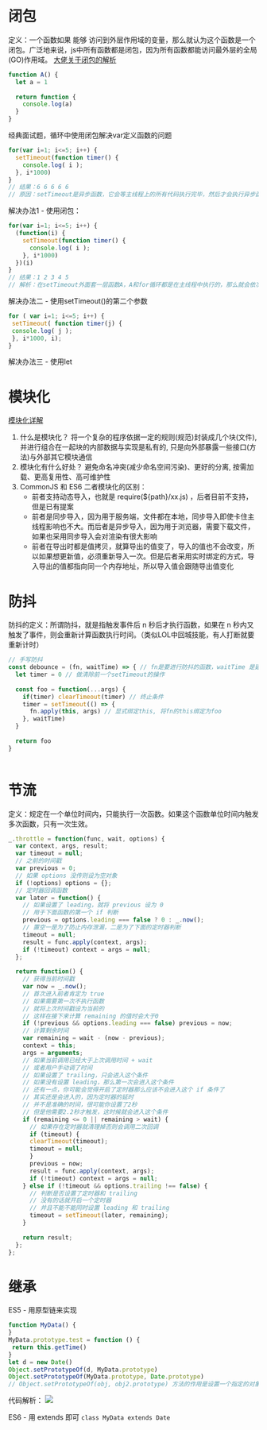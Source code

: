 # 闭包
定义：一个函数如果 能够 访问到外层作用域的变量，那么就认为这个函数是一个闭包。广泛地来说，js中所有函数都是闭包，因为所有函数都能访问最外层的全局(GO)作用域。
[大佬关于闭包的解析](https://blog.csdn.net/weixin_43789897/article/details/85210069)    
```js
function A() {    
  let a = 1
    
  return function {    
    console.log(a)    
  }    
}    
```    
经典面试题，循环中使用闭包解决var定义函数的问题
```js
for(var i=1; i<=5; i++) {    
  setTimeout(function timer() {    
    console.log( i );     
  }, i*1000)    
}    
// 结果：6 6 6 6 6
// 原因：setTimeout是异步函数，它会等主线程上的所有代码执行完毕，然后才会执行异步函数。不理解可以看上面大佬的解析
```    
解决办法1 - 使用闭包：
```js
for(var i=1; i<=5; i++) {    
  (function(i) {     
    setTimeout(function timer() {    
      console.log( i );     
    }, i*1000)    
  })(i)    
}    
// 结果：1 2 3 4 5
// 解析：在setTimeout外面套一层函数A，A和for循环都是在主线程中执行的，那么就会依次执行每一个i的情况。
```    
    
解决办法二 - 使用setTimeout()的第二个参数
```js
for ( var i=1; i<=5; i++) {    
 setTimeout( function timer(j) {    
 console.log( j );    
 }, i*1000, i);    
}    
```    
解决办法三 - 使用let
    
# 模块化
[模块化详解](https://juejin.cn/post/6844903744518389768#heading-38)    
1. 什么是模块化？
将一个复杂的程序依据一定的规则(规范)封装成几个块(文件), 并进行组合在一起块的内部数据与实现是私有的, 只是向外部暴露一些接口(方法)与外部其它模块通信
2. 模块化有什么好处？
避免命名冲突(减少命名空间污染)、更好的分离, 按需加载、更高复用性、高可维护性
3. CommonJS 和 ES6 二者模块化的区别：
   - 前者⽀持动态导⼊，也就是 require(${path}/xx.js) ，后者⽬前不⽀持，但是已有提案
   - 前者是同步导⼊，因为⽤于服务端，⽂件都在本地，同步导⼊即使卡住主线程影响也不⼤。⽽后者是异步导⼊，因为⽤于浏览器，需要下载⽂件，如果也采⽤同步导⼊会对渲染有很⼤影响
   - 前者在导出时都是值拷⻉，就算导出的值变了，导⼊的值也不会改变，所以如果想更新值，必须重新导⼊⼀次。但是后者采⽤实时绑定的⽅式，导⼊导出的值都指向同⼀个内存地址，所以导⼊值会跟随导出值变化
    
# 防抖
防抖的定义：所谓防抖，就是指触发事件后 n 秒后才执行函数，如果在 n 秒内又触发了事件，则会重新计算函数执行时间。（类似LOL中回城技能，有人打断就要重新计时）
```js
// 手写防抖
const debounce = (fn, waitTime) => { // fn是要进行防抖的函数，waitTime 是延迟执行的时间
  let timer = 0 // 做清除前一个setTimeout的操作
    
  const foo = function(...args) {    
    if(timer) clearTimeout(timer) // 终止条件
    timer = setTimeout(() => {     
      fn.apply(this, args) // 显式绑定this, 将fn的this绑定为foo
    }, waitTime)    
  }    
    
  return foo
}    
    
```    
    
# 节流
定义：规定在一个单位时间内，只能执行一次函数。如果这个函数单位时间内触发多次函数，只有一次生效。
```js
_.throttle = function(func, wait, options) {    
  var context, args, result;    
  var timeout = null;    
  // 之前的时间戳
  var previous = 0;    
  // 如果 options 没传则设为空对象
  if (!options) options = {};    
  // 定时器回调函数
  var later = function() {    
    // 如果设置了 leading，就将 previous 设为 0
    // ⽤于下⾯函数的第⼀个 if 判断
    previous = options.leading === false ? 0 : _.now();    
    // 置空⼀是为了防⽌内存泄漏，⼆是为了下⾯的定时器判断
    timeout = null;    
    result = func.apply(context, args);    
    if (!timeout) context = args = null;    
  };    
    
  return function() {    
    // 获得当前时间戳
    var now = _.now();    
    // ⾸次进⼊前者肯定为 true
    // 如果需要第⼀次不执⾏函数
    // 就将上次时间戳设为当前的
    // 这样在接下来计算 remaining 的值时会⼤于0
    if (!previous && options.leading === false) previous = now;    
    // 计算剩余时间
    var remaining = wait - (now - previous);    
    context = this;    
    args = arguments;    
    // 如果当前调⽤已经⼤于上次调⽤时间 + wait
    // 或者⽤户⼿动调了时间
    // 如果设置了 trailing，只会进⼊这个条件
    // 如果没有设置 leading，那么第⼀次会进⼊这个条件
    // 还有⼀点，你可能会觉得开启了定时器那么应该不会进⼊这个 if 条件了
    // 其实还是会进⼊的，因为定时器的延时
    // 并不是准确的时间，很可能你设置了2秒
    // 但是他需要2.2秒才触发，这时候就会进⼊这个条件
    if (remaining <= 0 || remaining > wait) {    
      // 如果存在定时器就清理掉否则会调⽤⼆次回调
      if (timeout) {    
      clearTimeout(timeout);    
      timeout = null;    
      }    
      previous = now;    
      result = func.apply(context, args);    
      if (!timeout) context = args = null;    
    } else if (!timeout && options.trailing !== false) {    
      // 判断是否设置了定时器和 trailing
      // 没有的话就开启⼀个定时器
      // 并且不能不能同时设置 leading 和 trailing
      timeout = setTimeout(later, remaining);    
    }    
        
    return result;    
  };    
};    
```    
    
# 继承
ES5 - 用原型链来实现
```js
function MyData() {    
}    
MyData.prototype.test = function () {    
 return this.getTime()    
}    
let d = new Date()    
Object.setPrototypeOf(d, MyData.prototype)    
Object.setPrototypeOf(MyData.prototype, Date.prototype)    
// Object.setPrototypeOf(obj, obj2.prototype) 方法的作用是设置一个指定的对象的原型到另一个对象.这里的效果是将obj指向原型对象的指针指向obj2.prototype对象。
```    
代码解析：
![](https://cdn.jsdelivr.net/gh/jsdevin/imgBed/img/202206040053817.png)    
    
ES6 - 用 extends 即可
`class MyData extends Date`    